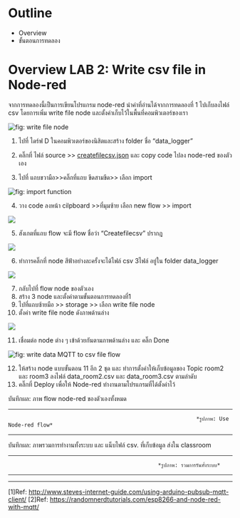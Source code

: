 # **Outline**
- Overview
- ขั้นตอนการทดลอง

# **Overview LAB 2: Write csv file in Node-red**

  จากการทดลองนี้เป็นการเขียนโปรแกรม node-red นำค่าที่อ่านได้จากการทดลองที่ 1 ไปเก็บลงไฟล์ csv โดยการเพิ่ม write file node และตั้งค่าเก็บไว้ในพื้นที่คอมพิวเตอร์ของเรา      
      

![fig: write file node](https://paper-attachments.dropboxusercontent.com/s_658EA92A6511F4A6D9DBC5C18FA68E122C12026AE7FD8BD469980BE09BFF5730_1668764340477_image.png)



1. ไปที่ ไดร์ฟ D ในคอมพิวเตอร์ของนิสิตและสร้าง folder ชื่อ “data_logger” 
2. คลิ๊กที่ ไฟล์ source >> [createfilecsv.json](https://github.com/Advance-Innovation-Centre-AIC/EE_Curriculum/blob/main/term2_65_EMB62_IoT/LAB03/flows/createfilecsv.json)  และ copy code ไปลง node-red ของตัวเอง 

3. ไปที่ แถบขวามือ>>คลิ๊กที่แถบ ขีดสามขีด>> เลือก import


![fig: import function](https://paper-attachments.dropboxusercontent.com/s_E52CE9636CC21E54CB784CCA8A27CB5635D96E67078036B8A8B926DABD6486D6_1676198928565_Untitled.png)


4. วาง code ลงหน้า cilpboard >>ที่มุมซ้าย เลือก new flow >> import 



![](https://paper-attachments.dropboxusercontent.com/s_E52CE9636CC21E54CB784CCA8A27CB5635D96E67078036B8A8B926DABD6486D6_1676199206287_Untitled.png)


5. สังเกตที่แถบ flow จะมี flow ชื่อว่า “Createfilecsv” ปรากฎ



![](https://paper-attachments.dropboxusercontent.com/s_E52CE9636CC21E54CB784CCA8A27CB5635D96E67078036B8A8B926DABD6486D6_1676199329352_image.png)


6. ทำการคลิ๊กที่ node สีฟ้าอย่างละครั้งจะได้ไฟล์ csv 3ไฟล์ อยู่ใน folder data_logger


![](https://paper-attachments.dropboxusercontent.com/s_E52CE9636CC21E54CB784CCA8A27CB5635D96E67078036B8A8B926DABD6486D6_1676199448253_image.png)

7. กลับไปที่ flow node ของตัวเอง 
8. สร้าง 3 node และตั้งค่าตามขั้นตอนการทดลองที่1 
9. ไปที่แถบซ้ายมือ >> storage >> เลือก write file node
10. ตั้งค่า write file node ดังภาพด้านล่าง


![](https://paper-attachments.dropboxusercontent.com/s_E52CE9636CC21E54CB784CCA8A27CB5635D96E67078036B8A8B926DABD6486D6_1676200773070_image.png)


11. เชื่อมต่อ node ต่าง ๆ เข้าด้วยกันตามภาพด้านล่าง และ คลิ๊ก Done


![fig: write data MQTT to csv file flow](https://paper-attachments.dropboxusercontent.com/s_E52CE9636CC21E54CB784CCA8A27CB5635D96E67078036B8A8B926DABD6486D6_1676200873202_image.png)

12. ให้สร้าง node แบบขั้นตอน 11 อีก 2 ชุด และ ทำการตั้งค่าให้เก็บข้อมูลของ Topic room2 และ room3 ลงไฟล์ data_room2.csv และ data_room3.csv ตามลำดับ
13. คลิ๊กที่ Deploy เพื่อให้ Node-red ทำงานตามโปรแกรมที่ได้ตั้งค่าไว้

บันทึกผล: ภาพ flow node-red  ของตัวเองทั้งหมด


----------


                                                               *รูปภาพ: Use Node-red flow*


----------


บันทึกผล: ภาพรวมการทำงานทั้งระบบ และ แน็บไฟล์ csv. ที่เก็บข้อมูล ส่งใน classroom


----------

                                                   *รูปภาพ: รวมการรันทั้งระบบ*



----------
----------

[1]Ref: http://www.steves-internet-guide.com/using-arduino-pubsub-mqtt-client/
[2]Ref: https://randomnerdtutorials.com/esp8266-and-node-red-with-mqtt/


